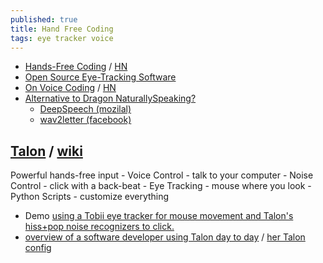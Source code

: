 ```yaml
---
published: true
title: Hand Free Coding
tags: eye tracker voice
---
```


- [Hands-Free Coding](https://joshwcomeau.com/accessibility/hands-free-coding/) / [HN](https://news.ycombinator.com/item?id=24846887)
- [Open Source Eye-Tracking Software](https://www.linux.com/training-tutorials/weekend-project-take-tour-open-source-eye-tracking-software/)
- [On Voice Coding](https://dusty.phillips.codes/2020/02/15/on-voice-coding/) / [HN](https://news.ycombinator.com/item?id=22404264)
- [Alternative to Dragon NaturallySpeaking?](https://askubuntu.com/questions/15749/alternative-to-dragon-naturallyspeaking)
	- [DeepSpeech (mozilal)](https://github.com/mozilla/DeepSpeech)
    - [wav2letter (facebook)](https://github.com/facebookresearch/wav2letter/wiki)

## [Talon](https://talonvoice.com/) / [wiki](https://talon.wiki/getting_started/)

Powerful hands-free input
	- Voice Control - talk to your computer
	- Noise Control - click with a back-beat
	- Eye Tracking - mouse where you look
	- Python Scripts - customize everything

- Demo [using a Tobii eye tracker for mouse movement and Talon's hiss+pop noise recognizers to click.](https://www.youtube.com/watch?v=i6_fdMtmv6c)
- [overview of a software developer using Talon day to day](https://www.deconstructconf.com/2019/emily-shea-voice-driven-development) / [her Talon config](https://github.com/2shea/talon_configs)
